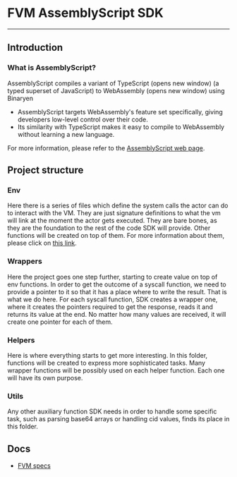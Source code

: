 
# FVM AssemblyScript SDK

---

## Introduction

### What is AssemblyScript?
AssemblyScript compiles a variant of TypeScript (opens new window) (a typed superset of JavaScript) to WebAssembly (opens new window) using Binaryen

- AssemblyScript targets WebAssembly's feature set specifically, giving developers low-level control over their code.
- Its similarity with TypeScript makes it easy to compile to WebAssembly without learning a new language.

For more information, please refer to the [AssemblyScript web page](https://www.assemblyscript.org/introduction.html).

## Project structure 

### Env

Here there is a series of files which define the system calls the actor can do to interact with the VM. They are just signature definitions to what the vm will link
at the moment the actor gets executed. They are bare bones, as they are the foundation to the rest of the code SDK will provide. Other functions will be created on top of them. 
For more information about them, please click on [this link](https://github.com/filecoin-project/fvm-specs/blob/main/08-syscalls.md).

### Wrappers

Here the project goes one step further, starting to create value on top of env functions. In order to get the outcome of a syscall function, 
we need to provide a pointer to it so that it has a place where to write the result. That is what we do here. For each syscall function, SDK creates 
a wrapper one, where it creates the pointers required to get the response, reads it and returns its value at the end. No matter how many values are received,
it will create one pointer for each of them.

### Helpers
Here is where everything starts to get more interesting. In this folder, functions will be created to express more sophisticated tasks. Many wrapper functions will be possibly 
used on each helper function. Each one will have its own purpose. 

### Utils
Any other auxiliary function SDK needs in order to handle some specific task, such as parsing base64 arrays or handling cid values, finds its place in this folder.

## Docs
- [FVM specs](https://github.com/filecoin-project/fvm-specs)

